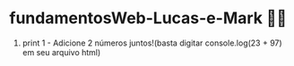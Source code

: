 # fundamentosWeb-Lucas-e-Mark 👨‍💻
1. print 1 - Adicione 2 números juntos!(basta digitar console.log(23 + 97) em seu arquivo html)
